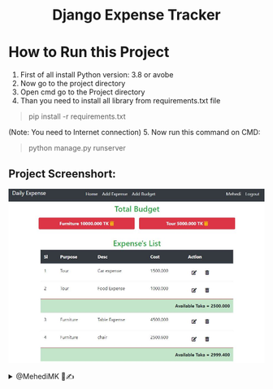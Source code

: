 <h1 align='center'>Django Expense Tracker</h1>


# How to Run this Project

1. First of all install Python version: 3.8 or avobe
2. Now go to the project directory
3. Open cmd go to the Project directory
4. Than you need to install all library from requirements.txt file
> pip install -r requirements.txt

(Note: You need to Internet connection)
5. Now run this command on CMD:
> python manage.py runserver

## Project Screenshort:
![Django Expense Tracker](./screenshort.JPG)


<details> 
  <summary>@MehediMK 👋✍</summary> 
  <p>Thank you!</p>
</details>
